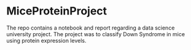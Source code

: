# MiceProteinProject

The repo contains a notebook and report regarding a data science university project. The project was to classify Down Syndrome in mice using protein expression levels.
